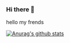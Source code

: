 ### Hi there 👋

hello my frends 

[![Anurag's github stats](https://github-readme-stats.vercel.app/api?username=zen_art)](https://github.com/anuraghazra/github-readme-stats)

<!--
**zem-art/zem-art** is a ✨ _special_ ✨ repository because its `README.md` (this file) appears on your GitHub profile.


